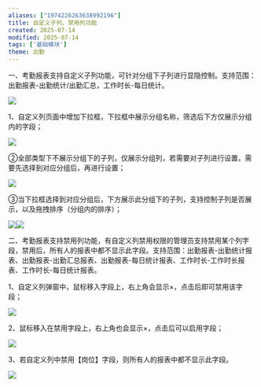 ```yaml
---
aliases: ["1974226263638992196"]
title: 自定义子列、禁用列功能
created: 2025-07-14
modified: 2025-07-14
tags: ['基础模块']
theme: 出勤
---
```


一、考勤报表支持自定义子列功能，可针对分组下子列进行显隐控制。支持范围：出勤报表-出勤统计/出勤汇总，工作时长-每日统计。

![](4ee99ca4d848d62c375727707ab5066b.jpg)

1、自定义列页面中增加下拉框，下拉框中展示分组名称，筛选后下方仅展示分组内的字段；

![](2af62a5d00a270876edbe41c24a19f70.jpg)

②全部类型下不展示分组下的子列，仅展示分组列，若需要对子列进行设置，需要先选择到对应分组后，再进行设置；

![](58d117735801eb1d2827c1413ff1bf79.jpg)

③当下拉框选择到对应分组后，下方展示此分组下的子列，支持控制子列是否展示，以及拖拽排序（分组内的排序）；

![](64f0a84928bf8a6e2dadb4c31222d9eb.jpg)![](b85afdb8939c35d422a11ca9568e159b.jpg)

二、考勤报表支持禁用列功能，有自定义列禁用权限的管理员支持禁用某个列字段，禁用后，所有人的报表中都不显示此字段。支持范围：出勤报表-出勤统计报表、出勤报表-出勤汇总报表、出勤报表-每日统计报表、工作时长-工作时长报表、工作时长-每日统计报表。

1、自定义列弹窗中，鼠标移入字段上，右上角会显示×，点击后即可禁用该字段；

![](7113ebb0f3c883ad9e5b4e006ebc8832.jpg)

2、鼠标移入在禁用字段上，右上角也会显示×，点击后可以启用字段；

![](68cc43cdb201ca2e7f31389e3d9dacc4.jpg)

3、若自定义列中禁用【岗位】字段，则所有人的报表中都不显示此字段。

![](9bd954add97b1baaec2c236d515c7ef9.jpg)